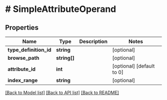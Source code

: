 # # SimpleAttributeOperand

## Properties

Name | Type | Description | Notes
------------ | ------------- | ------------- | -------------
**type_definition_id** | **string** |  | [optional]
**browse_path** | **string[]** |  | [optional]
**attribute_id** | **int** |  | [optional] [default to 0]
**index_range** | **string** |  | [optional]

[[Back to Model list]](../../README.md#models) [[Back to API list]](../../README.md#endpoints) [[Back to README]](../../README.md)
